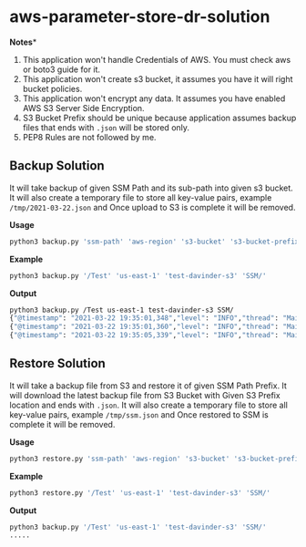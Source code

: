 # aws-parameter-store-dr-solution

**Notes***
1. This application won't handle Credentials of AWS.
   You must check aws or boto3 guide for it.
2. This application won't create s3 bucket, it assumes you have it will right bucket policies.
3. This application won't encrypt any data. It assumes you have enabled AWS S3 Server Side Encryption.
4. S3 Bucket Prefix should be unique because application assumes backup files that ends with `.json`
will be stored only.
5. PEP8 Rules are not followed by me.

## Backup Solution
It will take backup of given SSM Path and its sub-path into given s3 bucket.
It will also create a temporary file to store all key-value pairs, example `/tmp/2021-03-22.json`
and Once upload to S3 is complete it will be removed.

**Usage**
```bash
python3 backup.py 'ssm-path' 'aws-region' 's3-bucket' 's3-bucket-prefix'
```
**Example**
```bash
python3 backup.py '/Test' 'us-east-1' 'test-davinder-s3' 'SSM/'
```
**Output**
```bash
python3 backup.py /Test us-east-1 test-davinder-s3 SSM/
{"@timestamp": "2021-03-22 19:35:01,348","level": "INFO","thread": "MainThread","name": "root","message": "SSM Parameter Path: /Test and its sub paths"}
{"@timestamp": "2021-03-22 19:35:01,360","level": "INFO","thread": "MainThread","name": "botocore.credentials","message": "Found credentials in environment variables."}
{"@timestamp": "2021-03-22 19:35:05,339","level": "INFO","thread": "MainThread","name": "root","message": "upload successful at s3://test-davinder-s3/SSM/21-03-22.json"}
```

## Restore Solution
It will take a backup file from S3 and restore it of given SSM Path Prefix.
It will download the latest backup file from S3 Bucket with Given S3 Prefix location
and ends with `.json`.
It will also create a temporary file to store all key-value pairs, example `/tmp/ssm.json`
and Once restored to SSM is complete it will be removed.

**Usage**
```bash
python3 restore.py 'ssm-path' 'aws-region' 's3-bucket' 's3-bucket-prefix'
```
**Example**
```bash
python3 restore.py '/Test' 'us-east-1' 'test-davinder-s3' 'SSM/'
```

**Output**
```bash
python3 backup.py '/Test' 'us-east-1' 'test-davinder-s3' 'SSM/'
.....
```